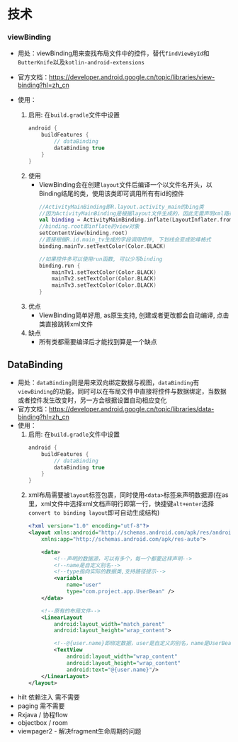 # 技术

### viewBinding

- 用处：viewBinding用来查找布局文件中的控件，替代`findViewById`和`ButterKnife`以及`kotlin-android-extensions`

- 官方文档：https://developer.android.google.cn/topic/libraries/view-binding?hl=zh_cn

- 使用：
    1. 启用: 在`build.gradle`文件中设置
        ```kotlin
        android {
            buildFeatures {
                // dataBinding
                dataBinding true
            }
        }
        ```
    2. 使用
        - ViewBinding会在创建`layout`文件后编译一个以文件名开头，以Binding结尾的类，使用该类即可调用所有有id的控件
            ```kotlin
            //ActivityMainBinding即R.layout.activity_main的bing类
            //因为ActivityMainBinding是根据layout文件生成的，因此无需声明xml路径
            val binding = ActivityMainBinding.inflate(LayoutInflater.from(this))
            //binding.root即inflate的view对象
            setContentView(binding.root)
            //直接根据R.id.main_tv生成的字段调用控件, 下划线会变成驼峰格式
            binding.mainTv.setTextColor(Color.BLACK)

            //如果控件多可以使用run函数, 可以少写binding
            binding.run {
                mainTv1.setTextColor(Color.BLACK)
                mainTv2.setTextColor(Color.BLACK)
                mainTv3.setTextColor(Color.BLACK)
            }
            ```
    3. 优点
        - ViewBinding简单好用, as原生支持, 创建或者更改都会自动编译, 点击类直接跳转xml文件
    4. 缺点
        - 所有类都需要编译后才能找到算是一个缺点

## DataBinding 

- 用处：`dataBinding`则是用来双向绑定数据与视图，`dataBinding`有`viewBinding`的功能，同时可以在布局文件中直接将控件与数据绑定，当数据或者控件发生改变时，另一方会根据设置自动相应变化
- 官方文档：https://developer.android.google.cn/topic/libraries/data-binding?hl=zh_cn
- 使用：
    1. 启用: 在`build.gradle`文件中设置
        ```kotlin
        android {
            buildFeatures {
                // dataBinding
                dataBinding true
            }
        }
        ```
    2. xml布局需要被`layout`标签包裹，同时使用`<data>`标签来声明数据源(在as里，xml文件中选择xml文档声明行即第一行，快捷键`alt+enter`选择`convert to binding layout`即可自动生成结构)
        ```xml
        <?xml version="1.0" encoding="utf-8"?>
        <layout xmlns:android="http://schemas.android.com/apk/res/android"
            xmlns:app="http://schemas.android.com/apk/res-auto">

            <data>
                <!--声明的数据源，可以有多个，每一个都要这样声明-->
                <!--name是自定义别名-->
                <!--type指向实际的数据类,支持路径提示-->
                <variable
                    name="user"
                    type="com.project.app.UserBean" />
            </data>

            <!--原有的布局文件-->
            <LinearLayout
                android:layout_width="match_parent"
                android:layout_height="wrap_content">

                <!--@{user.name}即绑定数据，user是自定义的别名，name是UserBean的属性，支持代码提示，支持错误检查-->
                <TextView
                    android:layout_width="wrap_content"
                    android:layout_height="wrap_content"
                    android:text="@{user.name}"/>
            </LinearLayout>
        </layout>
        ```
- hilt 依赖注入 需不需要
- paging 需不需要
- Rxjava / 协程flow
- objectbox / room
- viewpager2 - 解决fragment生命周期的问题